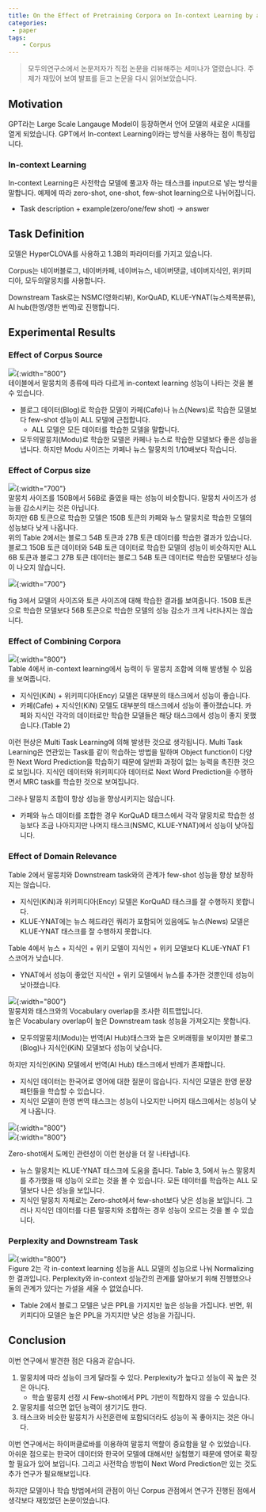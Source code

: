 ```yaml
---
title: On the Effect of Pretraining Corpora on In-context Learning by a LLM
categories:
 - paper
tags:
    - Corpus
---
```


> 모두의연구소에서 논문저자가 직접 논문을 리뷰해주는 세미나가 열렸습니다. 주제가 재밌어 보여 발표를 듣고 논문을 다시 읽어보았습니다.

## Motivation
GPT라는 Large Scale Langauge Model이 등장하면서 언어 모델의 새로운 시대를 열게 되었습니다. GPT에서 In-context Learning이라는 방식을 사용하는 점이 특징입니다.

### In-context Learning
In-context Learning은 사전학습 모델에 풀고자 하는 태스크를 input으로 넣는 방식을 말합니다. 예제에 따라 zero-shot, one-shot, few-shot learning으로 나뉘어집니다.
- Task description + example(zero/one/few shot) -> answer

## Task Definition
모델은 HyperCLOVA를 사용하고 1.3B의 파라미터를 가지고 있습니다.  

Corpus는 네이버블로그, 네이버카페, 네이버뉴스, 네이버댓글, 네이버지식인, 위키피디아, 모두의말뭉치를 사용합니다.  

Downstream Task로는 NSMC(영화리뷰), KorQuAD, KLUE-YNAT(뉴스제목분류), AI hub(한영/영한 번역)로 진행합니다.  

## Experimental Results
### Effect of Corpus Source
![](https://lh3.google.com/u/0/d/1lkOE5QdbilT_WV80gvNVn-J6-IJLtIoT){:width="800"}  
테이블에서 말뭉치의 종류에 따라 다르게 in-context learning 성능이 나타는 것을 볼 수 있습니다.  
- 블로그 데이터(Blog)로 학습한 모델이 카페(Cafe)나 뉴스(News)로 학습한 모델보다 few-shot 성능이 ALL 모델에 근접합니다.
    - ALL 모델은 모든 데이터를 학습한 모델을 말합니다.
- 모두의말뭉치(Modu)로 학습한 모델은 카페나 뉴스로 학습한 모델보다 좋은 성능을 냅니다. 하지만 Modu 사이즈는 카페나 뉴스 말뭉치의 1/10배보다 작습니다.  

### Effect of Corpus size
![](https://lh3.google.com/u/0/d/1SgN5NThYfhdt8z0k4_0veZx7mzvi8uQv){:width="700"}    
말뭉치 사이즈를 150B에서 56B로 줄였을 때는 성능이 비슷합니다. 말뭉치 사이즈가 성능을 감소시키는 것은 아닙니다.  
하지만 6B 토큰으로 학습한 모델은 150B 토큰의 카페와 뉴스 말뭉치로 학습한 모델의 성능보다 낮게 나옵니다.  
위의 Table 2에서는 블로그 54B 토큰과 27B 토큰 데이터를 학습한 결과가 있습니다. 블로그 150B 토큰 데이터와 54B 토큰 데이터로 학습한 모델의 성능이 비슷하지만 ALL 6B 토큰과 블로그 27B 토큰 데이터는 블로그 54B 토큰 데이터로 학습한 모델보다 성능이 나오지 않습니다.

![](https://lh3.google.com/u/0/d/1Uh0J72xia1RNygMLZexzuUYdpYirsMmz){:width="700"}    

fig 3에서 모델의 사이즈와 토큰 사이즈에 대해 학습한 결과를 보여줍니다. 
150B 토큰으로 학습한 모델보다 56B 토큰으로 학습한 모델의 성능 감소가 크게 나타나지는 않습니다.  

### Effect of Combining Corpora
![](https://lh3.google.com/u/0/d/1lmabxCG-WuuldhZs4NRPmr1oetgdIABI){:width="800"}    
Table 4에서 in-context learning에서 능력이 두 말뭉치 조합에 의해 발생될 수 있음을 보여줍니다.  
- 지식인(KiN) + 위키피디아(Ency) 모델은 대부분의 태스크에서 성능이 좋습니다.
- 카페(Cafe) + 지식인(KiN) 모델도 대부분의 태스크에서 성능이 좋아졌습니다. 카페와 지식인 각각의 데이터로만 학습한 모델들은 해당 태스크에서 성능이 좋지 못했습니다.(Table 2)  

이런 현상은 Multi Task Learning에 의해 발생한 것으로 생각됩니다. Multi Task Learning은 연관있는 Task를 같이 학습하는 방법을 말하며 Object function이 다양한 Next Word Prediction을 학습하기 때문에 일반화 과정이 없는 능력을 촉진한 것으로 보입니다. 지식인 데이터와 위키피디아 데이터로 Next Word Prediction을 수행하면서 MRC task를 학습한 것으로 보여집니다. 

그러나 말뭉치 조합이 항상 성능을 향상시키지는 않습니다.  
- 카페와 뉴스 데이터를 조합한 경우 KorQuAD 태크스에서 각각 말뭉치로 학습한 성능보다 조금 나아지지만 나머지 태스크(NSMC, KLUE-YNAT)에서 성능이 낮아집니다.

### Effect of Domain Relevance
Table 2에서 말뭉치와 Downstream task와의 관계가 few-shot 성능을 항상 보장하지는 않습니다.  
- 지식인(KiN)과 위키피디아(Ency) 모델은 KorQuAD 태스크를 잘 수행하지 못합니다.
- KLUE-YNAT에는 뉴스 헤드라인 쿼리가 포함되어 있음에도 뉴스(News) 모델은 KLUE-YNAT 태스크를 잘 수행하지 못합니다.

Table 4에서 뉴스 + 지식인 + 위키 모델이 지식인 + 위키 모델보다 KLUE-YNAT F1 스코어가 낮습니다.  
- YNAT에서 성능이 좋았던 지식인 + 위키 모델에서 뉴스를 추가한 것뿐인데 성능이 낮아졌습니다.  

![](https://lh3.google.com/u/0/d/1EeNiav_njdPKMivohvgnTnGyrvosFUCn){:width="800"}    
말뭉치와 태스크와의 Vocabulary overlap을 조사한 히트맵입니다.  
높은 Vocabulary overlap이 높은 Downstream task 성능을 가져오지는 못합니다.
- 모두의말뭉치(Modu)는 번역(AI Hub)태스크와 높은 오버래핑을 보이지만 블로그(Blog)나 지식인(KiN) 모델보다 성능이 낮습니다.

하지만 지식인(KiN) 모델에서 번역(AI Hub) 태스크에서 반례가 존재합니다.  
- 지식인 데이터는 한국어로 영어에 대한 질문이 많습니다. 지식인 모델은 한영 문장 패턴들을 학습할 수 있습니다.  
- 지식인 모델이 한영 번역 태스크는 성능이 나오지만 나머지 태스크에서는 성능이 낮게 나옵니다.  

![](https://lh3.google.com/u/0/d/11aNe9bnSwZhtoYQJuy5hu1hMtqLTQMfs){:width="800"}    
![](https://lh3.google.com/u/0/d/1-z_oVEl3f5ubpMoLls8QXcLn1lsGR5D5){:width="800"}    

Zero-shot에서 도메인 관련성이 이런 현상을 더 잘 나타냅니다.  
- 뉴스 말뭉치는 KLUE-YNAT 태스크에 도움을 줍니다. Table 3, 5에서 뉴스 말뭉치를 추가했을 때 성능이 오르는 것을 볼 수 있습니다. 모든 데이터를 학습하는 ALL 모델보다 나은 성능을 보입니다.
- 지식인 말뭉치 자체로는 Zero-shot에서 few-shot보다 낮은 성능을 보입니다. 그러나 지식인 데이터를 다른 말뭉치와 조합하는 경우 성능이 오르는 것을 볼 수 있습니다.  

### Perplexity and Downstream Task
![](https://lh3.google.com/u/0/d/1GTFoIPfgqt3nxs86qTdAqUrk8qU8g5iU){:width="800"}    
Figure 2는 각 in-context learning 성능을 ALL 모델의 성능으로 나눠 Normalizing한 결과입니다. Perplexity와 in-context 성능간의 관계를 알아보기 위해 진행했으나 둘의 관계가 있다는 가설을 세울 수 없었습니다.  
- Table 2에서 블로그 모델은 낮은 PPL을 가지지만 높은 성능을 가집니다. 반면, 위키피디아 모델은 높은 PPL을 가지지만 낮은 성능을 가집니다.

## Conclusion
이번 연구에서 발견한 점은 다음과 같습니다.  
1. 말뭉치에 따라 성능이 크게 달라질 수 있다. Perplexity가 높다고 성능이 꼭 높은 것은 아니다.
    - 학습 말뭉치 선정 시 Few-shot에서 PPL 기반이 적합하지 않을 수 있습니다.
2. 말뭉치를 섞으면 없던 능력이 생기기도 한다.
3. 태스크와 비슷한 말뭉치가 사전훈련에 포함되더라도 성능이 꼭 좋아지는 것은 아니다.

이번 연구에서는 하이퍼클로바를 이용하여 말뭉치 역할이 중요함을 알 수 있었습니다. 아쉬운 점으로는 한국어 데이터와 한국어 모델에 대해서만 실험했기 때문에 영어로 확장할 필요가 있어 보입니다. 그리고 사전학습 방법이 Next Word Prediction만 있는 것도 추가 연구가 필요해보입니다. 

하지만 모델이나 학습 방법에서의 관점이 아닌 Corpus 관점에서 연구가 진행된 점에서 생각보다 재밌었던 논문이었습니다. 